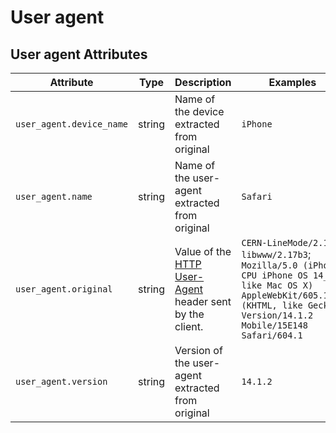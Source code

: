 <!--- Hugo front matter used to generate the website version of this page:
--->

# User agent

## User agent Attributes

<!-- semconv registry.user_agent(omit_requirement_level) -->
| Attribute  | Type | Description  | Examples  |
|---|---|---|---|
| `user_agent.device_name` | string | Name of the device extracted from original | `iPhone` |
| `user_agent.name` | string | Name of the user-agent extracted from original | `Safari` |
| `user_agent.original` | string | Value of the [HTTP User-Agent](https://www.rfc-editor.org/rfc/rfc9110.html#field.user-agent) header sent by the client. | `CERN-LineMode/2.15 libwww/2.17b3`; `Mozilla/5.0 (iPhone; CPU iPhone OS 14_7_1 like Mac OS X) AppleWebKit/605.1.15 (KHTML, like Gecko) Version/14.1.2 Mobile/15E148 Safari/604.1` |
| `user_agent.version` | string | Version of the user-agent extracted from original | `14.1.2` |
<!-- endsemconv -->
